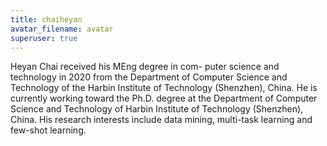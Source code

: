 ```yaml
---
title: chaiheyan
avatar_filename: avatar
superuser: true
---
```

Heyan Chai received his MEng degree in com- puter science and technology in 2020 from the Department of Computer Science and Technology of the Harbin Institute of Technology (Shenzhen), China. He is currently working toward the Ph.D. degree at the Department of Computer Science and Technology of Harbin Institute of Technology (Shenzhen), China. His research interests include data mining, multi-task learning and few-shot learning.
